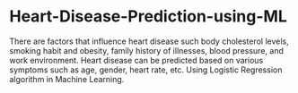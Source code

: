 # Heart-Disease-Prediction-using-ML
There are factors that influence heart disease such body cholesterol levels, smoking habit and obesity, family history of illnesses, blood pressure, and work environment. Heart disease can be predicted based on various symptoms such as age, gender, heart rate, etc. Using Logistic Regression algorithm in Machine Learning.

